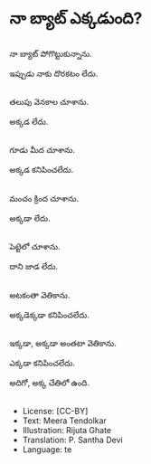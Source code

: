 # నా బ్యాట్ ఎక్కడుంది?

##
నా బ్యాట్ పోగొట్టుకున్నాను.

ఇప్పుడు నాకు దొరకటం లేదు.

##
తలుపు వెనకాల చూశాను.

అక్కడ లేదు.

##
గూడు మీద చూశాను.

అక్కడ కనిపించలేదు.

##
మంచం క్రింద చూశాను.

అక్కడా లేదు.

##
పెట్టెలో చూశాను.

దాని జాడ లేదు.

##
అటకంతా వెతికాను.

అక్కడెక్కడా కనిపించలేదు.

##
ఇక్కడా, అక్కడా అంతటా వెతికాను.

ఎక్కడా కనిపించలేదు.

అదిగో, అక్క చేతిలో ఉంది.

##
* License: [CC-BY]
* Text: Meera Tendolkar
* Illustration: Rijuta Ghate
* Translation: P. Santha Devi
* Language: te
